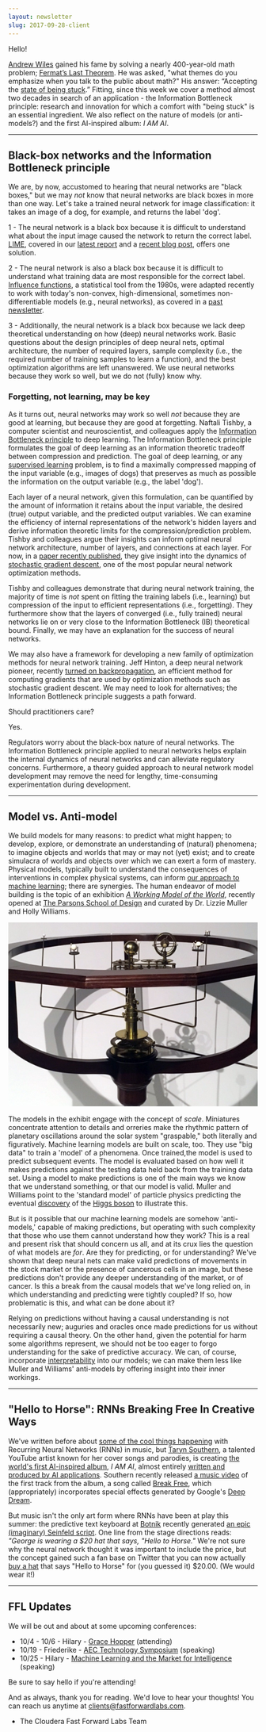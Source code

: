 ```yaml
---
layout: newsletter
slug: 2017-09-28-client
---
```


Hello!

[Andrew Wiles](https://en.wikipedia.org/wiki/Wiles%27s_proof_of_Fermat%27s_Last_Theorem) gained his fame by solving a nearly 400-year-old math problem; [Fermat’s Last Theorem](https://en.wikipedia.org/wiki/Fermat%27s_Last_Theorem). He was asked, "what themes do you emphasize when you talk to the public about math?" His answer: “Accepting the [state of being stuck](https://mathwithbaddrawings.com/2017/09/20/the-state-of-being-stuck/).” Fitting, since this week we cover a method almost two decades in search of an application - the Information Bottleneck principle: research and innovation for which a comfort with "being stuck" is an essential ingredient. We also reflect on the nature of models (or anti-models?) and the first AI-inspired album: *I AM AI*.

---

## Black-box networks and the Information Bottleneck principle 

We are, by now, accustomed to hearing that neural networks are "black boxes," but we may *not* know that neural networks are black boxes in more than one way. Let's take a trained neural network for image classification: it takes an image of a dog, for example, and returns the label 'dog'. 

1 - The neural network is a black box because it is difficult to understand what about the input image caused the network to return the correct label. [LIME](https://arxiv.org/abs/1602.04938), covered in our [latest report](http://blog.fastforwardlabs.com/2017/08/02/interpretability.html) and a [recent blog post](http://blog.fastforwardlabs.com/2017/09/01/LIME-for-couples.html), offers one solution.

2 - The neural network is also a black box because it is difficult to understand what training data are most responsible for the correct label. [Influence functions](http://proceedings.mlr.press/v70/koh17a/koh17a.pdf), a statistical tool from the 1980s, were adapted recently to work with today's non-convex, high-dimensional, sometimes non-differentiable models (e.g., neural networks), as covered in a [past newsletter](http://mailchi.mp/fastforwardlabs/interpretability-through-influence-functions-google-glass-enterprise-and-robotic-soccer).

3 - Additionally, the neural network is a black box because we lack deep theoretical understanding on how (deep) neural networks work. Basic questions about the design principles of deep neural nets, optimal architecture, the number of required layers, sample complexity (i.e., the required number of training samples to learn a function), and the best optimization algorithms are left unanswered. We use neural networks because they work so well, but we do not (fully) know why.

### Forgetting, not learning, may be key

As it turns out, neural networks may work so well *not* because they are good at learning, but because they are good at forgetting. Naftali Tishby, a computer scientist and neuroscientist, and colleagues apply the [Information Bottleneck principle](https://arxiv.org/abs/1503.02406) to deep learning. The Information Bottleneck principle formulates the goal of deep learning as an information theoretic tradeoff between compression and prediction. The goal of deep learning, or any [supervised learning](https://en.wikipedia.org/wiki/Supervised_learning) problem, is to find a maximally compressed mapping of the input variable (e.g., images of dogs) that preserves as much as possible the information on the output variable (e.g., the label 'dog').

Each layer of a neural network, given this formulation, can be quantified by the amount of information it retains about the input variable, the desired (true) output variable, and the predicted output variables. We can examine the efficiency of internal representations of the network's hidden layers and derive information theoretic limits for the compression/prediction problem. Tishby and colleagues argue their insights can inform optimal neural network architecture, number of layers, and connections at each layer. For now, in a [paper recently published](https://arxiv.org/abs/1703.00810), they give insight into the dynamics of [stochastic gradient descent](https://en.wikipedia.org/wiki/Stochastic_gradient_descent), one of the most popular neural network optimization methods.

Tishby and colleagues demonstrate that during neural network training, the majority of time is *not* spent on fitting the training labels (i.e., learning) but compression of the input to efficient representations (i.e., forgetting). They furthermore show that the layers of converged (i.e., fully trained) neural networks lie on or very close to the Information Bottleneck (IB) theoretical bound. Finally, we may have an explanation for the success of neural networks. 

We may also have a framework for developing a new family of optimization methods for neural network training. Jeff Hinton, a deep neural network pioneer, recently [turned on backpropagation](https://www.axios.com/ai-pioneer-advocates-starting-over-2485537027.html), an efficient method for computing gradients that are used by optimization methods such as stochastic gradient descent. We may need to look for alternatives; the Information Bottleneck principle suggests a path forward.

Should practitioners care? 

Yes.

Regulators worry about the black-box nature of neural networks. The Information Bottleneck principle applied to neural networks helps explain the internal dynamics of neural networks and can alleviate regulatory concerns. Furthermore, a theory guided approach to neural network model development may remove the need for lengthy, time-consuming experimentation during development. 

---

## Model vs. Anti-model

We build models for many reasons: to predict what might happen; to develop, explore, or demonstrate an understanding of (natural) phenomena; to imagine objects and worlds that may or may not (yet) exist; and to create simulacra of worlds and objects over which we can exert a form of mastery. Physical models, typically built to understand the consequences of interventions in complex physical systems, can inform [our approach to machine learning](http://blog.fastforwardlabs.com/2017/06/30/Places-Journal-Mississippi-Basin.html); there are synergies. The human endeavor of model building is the topic of an exhibition [_A Working Model of the World_](https://events.newschool.edu/event/a_working_model_of_the_world_-_exhibition#.WcU8MoyPKUk), recently opened at [The Parsons School of Design](https://www.newschool.edu/parsons/sheila-c-johnson-design-center/) and curated by Dr. Lizzie Muller and Holly Williams.

![](/images/2017/09/orrery-1506608187652.jpg)

The models in the exhibit engage with the concept of _scale_. Miniatures concentrate attention to details and orreries make the rhythmic pattern of planetary oscillations around the solar system "graspable," both literally and figuratively. Machine learning models are built on scale, too. They use "big data" to train a 'model' of a phenomena. Once trained,the model is used to predict subsequent events. The model is evaluated based on how well it makes predictions against the testing data held back from the training data set. Using a model to make predictions is one of the main ways we know that we understand something, or that our model is valid. Muller and Williams point to the 'standard model' of particle physics predicting the eventual [discovery](http://press.cern/press-releases/2014/07/results-cern-presented-ichep) of the [Higgs boson](https://www.scientificamerican.com/article/what-exactly-is-the-higgs/) to illustrate this. 

But is it possible that our machine learning models are somehow 'anti-models,' capable of making predictions, but operating with such complexity that those who use them cannot understand how they work? This is a real and present risk that should concern us all, and at its crux lies the question of what models are _for_. Are they for predicting, or for understanding? We've shown that deep neural nets can make valid predictions of movements in the stock market or the presence of cancerous cells in an image, but these predictions don't provide any deeper understanding of the market, or of cancer. Is this a break from the causal models that we've long relied on, in which understanding and predicting were tightly coupled? If so, how problematic is this, and what can be done about it?

Relying on predictions without having a causal understanding is not necessarily new; auguries and oracles once made predictions for us without requiring a causal theory. On the other hand, given the potential for harm some algorithms represent, we should not be too eager to forgo understanding for the sake of predictive accuracy. We can, of course, incorporate [interpretability](http://blog.fastforwardlabs.com/2017/08/02/interpretability.html) into our models; we can make them less like Muller and Williams' anti-models by offering insight into their inner workings.

---

## "Hello to Horse": RNNs Breaking Free In Creative Ways

We've written before about [some of the cool things happening](http://mailchi.mp/fastforwardlabs/ffl-client-newsletter-spaces-win-facebook-follow-up-and-the-future-of-work-as-ai-buzzes-do-not-neglect-the-foundations-ai-makes-music?e=014a1e57ef) with Recurring Neural Networks (RNNs) in music, but [Taryn Southern](http://tarynsouthern.com/), a talented YouTube artist known for her cover songs and parodies, is creating [the world's first AI-inspired album](https://www.forbes.com/sites/danschawbel/2017/09/26/taryn-southern-how-this-youtube-star-used-ai-for-her-new-album/#e56f5aaf31d0), *I AM AI*, almost entirely [written and produced by AI applications](http://bigthink.com/robby-berman/the-first-track-of-the-first-album-composed-and-produced-by-ai). Southern recently released [a music video](https://www.youtube.com/watch?v=XUs6CznN8pw&feature=youtu.be) of the first track from the album, a song called [Break Free](https://open.spotify.com/album/67n5cmyHInvqSapPtKV4jh), which (appropriately) incorporates special effects generated by Google's [Deep Dream](https://deepdreamgenerator.com/).

But music isn't the only art form where RNNs have been at play this summer: the predictive text keyboard at [Botnik](http://apps.botnik.org/) recently generated [an epic (imaginary) Seinfeld script](https://twitter.com/jamieabrew/status/910699116266643456).  One line from the stage directions reads: *"George is wearing a $20 hat that says, "Hello to Horse."*  We're not sure why the neural network thought it was important to include the price, but the concept gained such a fan base on Twitter that you can now actually [buy a hat](https://shop.botnik.org/) that says "Hello to Horse" for (you guessed it) $20.00.  (We would wear it!)

---

## FFL Updates

We will be out and about at some upcoming conferences:
* 10/4 - 10/6 - Hilary - [Grace Hopper](https://ghc.anitaborg.org/) (attending)
* 10/19 - Friederike - [AEC Technology Symposium](https://www.eventbrite.com/e/2017-aec-technology-symposium-and-hackathon-tickets-34830026547) (speaking)
* 10/25 - Hilary - [Machine Learning and the Market for Intelligence](http://www.marketforintelligence.com/) (speaking)

Be sure to say hello if you're attending!

And as always, thank you for reading.  We'd love to hear your thoughts! You can reach us anytime at clients@fastforwardlabs.com. 

- The Cloudera Fast Forward Labs Team
